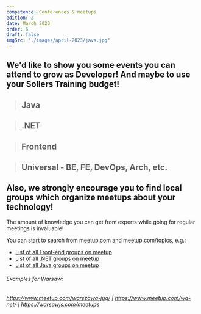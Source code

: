 ```yaml
---
competence: Conferences & meetups
edition: 2
date: March 2023
order: 6
draft: false
imgSrc: "./images/april-2023/java.jpg"
---
```


## We'd like to show you some events you can attend to grow as Developer! And maybe to use your Sollers Training budget!

> ## Java
>
> <a href="" target="_blank"></a>
>
> <a href="" target="_blank"></a>

> ## .NET
>
> <a href="" target="_blank"></a>
>
> <a href="" target="_blank"></a>

> ## Frontend
>
> <a href="" target="_blank"></a>
>
> <a href="" target="_blank"></a>

> ## Universal - BE, FE, DevOps, Arch, etc.
>
> <a href="" target="_blank"></a>
>
> <a href="" target="_blank"></a>
>
> <a href="" target="_blank"></a>

## Also, we strongly encourage you to find local groups which organize meetups about your technology!

The amount of knowledge you can get from experts while going for regular meetings is invaluable!

You can start to search from meetup.com and meetup.com/topics, e.g.:

- <a href="" target="_blank">List of all Front-end groups on meetup</a>
- <a href="" target="_blank">List of all .NET groups on meetup</a>
- <a href="" target="_blank">List of all Java groups on meetup</a>

###### Examples for Warsaw:

###### <a href="https://www.meetup.com/warszawa-jug/" target="_blank">https://www.meetup.com/warszawa-jug/</a> | <a href="https://www.meetup.com/wg-net/" target="_blank">https://www.meetup.com/wg-net/</a> | <a href="https://warsawjs.com/meetups" target="_blank">https://warsawjs.com/meetups</a>
